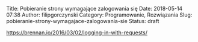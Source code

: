 Title: Pobieranie strony wymagające zalogowania się
Date: 2018-05-14 07:38
Author: filipgorczynski
Category: Programowanie, Rozwiązania
Slug: pobieranie-strony-wymagajace-zalogowania-sie
Status: draft

https://brennan.io/2016/03/02/logging-in-with-requests/
